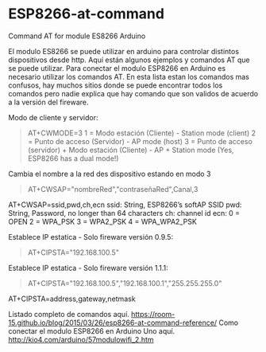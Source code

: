 # ESP8266-at-command
Command AT for module ES8266 Arduino

El modulo ES8266 se puede utilizar en arduino para controlar distintos dispositivos desde http. Aquí están algunos ejemplos y comandos AT que se puede utilizar.
Para conectar el modulo ESP8266 en Arduino es necesario utilizar los comandos AT.
En esta lista estan los comandos mas confusos, hay muchos sitios donde se puede encontrar todos los comandos pero nadie explica que hay comando que son validos de acuerdo a la versión del fireware.

Modo de cliente y servidor:
> AT+CWMODE=3
1 = Modo estación (Cliente) - Station mode (client)
2 = Punto de acceso (Servidor) - AP mode (host)
3 = Punto de acceso (servidor) + Modo estación (Cliente) - AP + Station mode (Yes, ESP8266 has a dual mode!)

Cambia el nombre a la red des dispositivo estando en modo 3
> AT+CWSAP="nombreRed","contraseñaRed",Canal,3

AT+CWSAP=ssid,pwd,ch,ecn
ssid: String, ESP8266’s softAP SSID
pwd: String, Password, no longer than 64 characters
ch: channel id
ecn:
0 = OPEN
2 = WPA_PSK
3 = WPA2_PSK
4 = WPA_WPA2_PSK

Establece IP estatica - Solo fireware versión 0.9.5:
> AT+CIPSTA="192.168.100.5"

Establece IP estatica - Solo fireware versión 1.1.1:
> AT+CIPSTA="192.168.100.5","192.168.100.1","255.255.255.0"

AT+CIPSTA=address,gateway,netmask

Listado completo de comandos aquí. https://room-15.github.io/blog/2015/03/26/esp8266-at-command-reference/
Como conectar el modulo ESP8266 en Arduino Uno aquí. http://kio4.com/arduino/57modulowifi_2.htm

